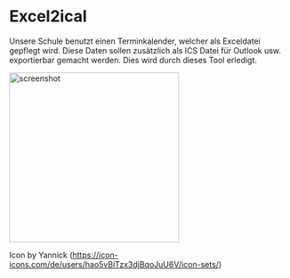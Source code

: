 # Excel2ical
Unsere Schule benutzt einen Terminkalender, welcher als Exceldatei gepflegt wird.
Diese Daten sollen zusätzlich als ICS Datei für Outlook usw. exportierbar gemacht werden.
Dies wird durch dieses Tool erledigt.

<img width="305" alt="screenshot" src="https://user-images.githubusercontent.com/75378632/211018164-8ef8eb24-e558-4a9c-a068-14a5d798533f.png">


Icon by Yannick (https://icon-icons.com/de/users/hao5vBiTzx3djBqoJuU6V/icon-sets/)
